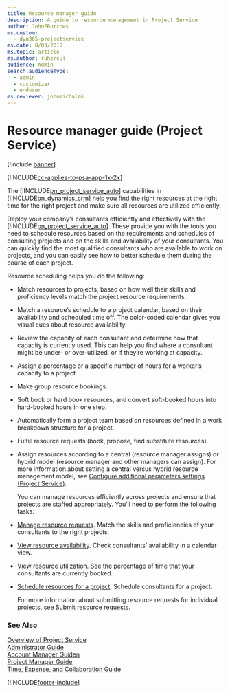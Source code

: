 ```yaml
---
title: Resource manager guide
description: A guide to resource management in Project Service
author: JohnPBurrows
ms.custom: 
  - dyn365-projectservice
ms.date: 8/03/2018
ms.topic: article
ms.author: ruhercul
audience: Admin
search.audienceType: 
  - admin
  - customizer
  - enduser
ms.reviewer: johnmichalak
---
```

# Resource manager guide (Project Service)

[!include [banner](../includes/psa-now-project-operations.md)]

[!INCLUDE[cc-applies-to-psa-app-1x-2x](../includes/cc-applies-to-psa-app-1x-2x.md)]

The [!INCLUDE[pn_project_service_auto](../includes/pn-project-service-auto.md)] capabilities in [!INCLUDE[pn_dynamics_crm](../includes/pn-dynamics-crm.md)] help you find the right resources at the right time for the right project and make sure all resources are utilized efficiently.  
  
 Deploy your company’s consultants efficiently and effectively with the [!INCLUDE[pn_project_service_auto](../includes/pn-project-service-auto.md)]. These provide you with the tools you need to schedule resources based on the requirements and schedules of consulting projects and on the skills and availability of your consultants. You can quickly find the most qualified consultants who are available to work on projects, and you can easily see how to better schedule them during the course of each project.  
  
 Resource scheduling helps you do the following:  
  
- Match resources to projects, based on how well their skills and proficiency levels match the project resource requirements.  
  
- Match a resource’s schedule to a project calendar, based on their availability and scheduled time off. The color-coded calendar gives you visual cues about resource availability.  
  
- Review the capacity of each consultant and determine how that capacity is currently used. This can help you find where a consultant might be under- or over-utilized, or if they’re working at capacity.  
  
- Assign a percentage or a specific number of hours for a worker’s capacity to a project.  
  
- Make group resource bookings.  
  
- Soft book or hard book resources, and convert soft-booked hours into hard-booked hours in one step.  
  
- Automatically form a project team based on resources defined in a work breakdown structure for a project.  
  
- Fulfill resource requests (book, propose, find substitute resources).  
  
- Assign resources according to a central (resource manager assigns) or hybrid model (resource manager and other managers can assign). For more information about setting a central versus hybrid resource management model, see [Configure additional parameters settings (Project Service)](../psa/configure-additional-parameters-settings.md).  
  
  You can manage resources efficiently across projects and ensure that projects are staffed appropriately. You’ll need to perform the following tasks:  
  
- [Manage resource requests](../psa/manage-resource-requests.md). Match the skills and proficiencies of your consultants to the right projects.  
  
- [View resource availability](../psa/view-resource-availability.md). Check consultants’ availability in a calendar view.  
  
- [View resource utilization](../psa/view-resource-utilization.md). See the percentage of time that your consultants are currently booked.  
  
- [Schedule resources for a project](../psa/schedule-resources-project.md). Schedule consultants for a project.  
  
  For more information about submitting resource requests for individual projects, see [Submit resource requests](../psa/submit-resource-requests.md).  
  
### See Also  
 [Overview of Project Service](../psa/overview.md)   
 [Administrator Guide](../psa/admin-guide.md)   
 [Account Manager Guiden](../psa/account-manager-guide.md)   
 [Project Manager Guide](../psa/project-manager-guide.md)   
 [Time, Expense, and Collaboration Guide](../psa/time-expense-collaboration-guide.md)


[!INCLUDE[footer-include](../includes/footer-banner.md)]
